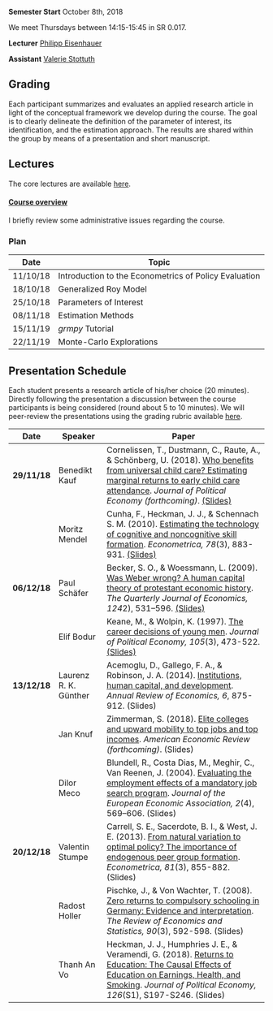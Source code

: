 
**Semester Start** October 8th, 2018

We meet Thursdays between 14:15-15:45 in SR 0.017.

**Lecturer** [Philipp Eisenhauer](https://peisenha.github.io/build/html/index.html)

**Assistant** [Valerie Stottuth](https://github.com/vstottuth)

## Grading

Each participant summarizes and evaluates an applied research article in light of the conceptual framework we develop during the course. The goal is to clearly delineate the definition of the parameter of interest, its identification, and the estimation approach. The results are shared within the group by means of a presentation and short manuscript.

## Lectures

The core lectures are available [here](https://github.com/HumanCapitalAnalysis/econometrics/blob/master/README.md).

#### [Course overview](https://github.com/HumanCapitalAnalysis/econometrics/blob/master/iterations/bonn_ws_2018/00_course_outline.pdf)

I briefly review some administrative issues regarding the course.

### Plan

| Date      | Topic                                                  |
| ----------| ------------------------------------------------------ |
| 11/10/18  | Introduction to the Econometrics of Policy Evaluation  |
| 18/10/18  | Generalized Roy Model                                  |
| 25/10/18  | Parameters of Interest                                 |
| 08/11/18  | Estimation Methods                                     |
| 15/11/19  | *grmpy* Tutorial                                       |
| 22/11/19  | Monte-Carlo Explorations                               |

## Presentation Schedule

Each student presents a research article of his/her choice (20 minutes). Directly following the presentation a discussion between the course participants is being considered (round about 5 to 10 minutes). We will peer-review the presentations using the grading rubric available [here](https://github.com/HumanCapitalAnalysis/econometrics/blob/master/material/presentation-grading.pdf).



| Date         | Speaker      | Paper        |
| ------------ | ------------ | ------------ |
| **29/11/18** | Benedikt Kauf | Cornelissen, T., Dustmann, C., Raute, A., & Schönberg, U. (2018). [Who benefits from universal child care? Estimating marginal returns to early child care attendance](https://www.journals.uchicago.edu/doi/pdfplus/10.1086/699979). *Journal of Political Economy (forthcoming)*. [(Slides)](https://github.com/HumanCapitalAnalysis/econometrics/blob/master/iterations/bonn_ws_2018/presentations/benedikt_kauf.pdf) |
|              | Moritz Mendel | Cunha, F., Heckman, J. J., & Schennach S. M. (2010). [Estimating the technology of cognitive and noncognitive skill formation](http://jenni.uchicago.edu/papers/Cunha_Heckman_etal_2010_Econometrica_v78_n3.pdf). *Econometrica, 78*(3), 883-931. [(Slides)](https://github.com/HumanCapitalAnalysis/econometrics/blob/master/iterations/bonn_ws_2018/presentations/moritz_mendel.pdf) |
| **06/12/18** | Paul Schäfer | Becker, S. O., & Woessmann, L. (2009). [Was Weber wrong? A human capital theory of protestant economic history](https://academic.oup.com/qje/article/124/2/531/1905076). *The Quarterly Journal of Economics, 124*2), 531–596. [(Slides)](https://github.com/HumanCapitalAnalysis/econometrics/blob/master/iterations/bonn_ws_2018/presentations/paul_schaefer.pdf) |
|              | Elif Bodur | Keane, M., & Wolpin, K. (1997). [The career decisions of young men](https://www.jstor.org/stable/10.1086/262080?seq=1#metadata_info_tab_contents6th). *Journal of Political Economy, 105*(3), 473-522. [(Slides)](https://github.com/HumanCapitalAnalysis/econometrics/blob/master/iterations/bonn_ws_2018/presentations/elif_bodur.pdf) |
| **13/12/18** | Laurenz R. K. Günther | Acemoglu, D., Gallego, F. A., & Robinson, J. A. (2014). [Institutions, human capital, and development](https://www.annualreviews.org/doi/10.1146/annurev-economics-080213-041119). *Annual Review of Economics, 6*, 875-912. (Slides) |
|              | Jan Knuf | Zimmerman, S. (2018). [Elite colleges and upward mobility to top jobs and top incomes](http://faculty.chicagobooth.edu/seth.zimmerman/research/papers/Zimmerman_Top_Jobs_maintext.pdf). *American Economic Review (forthcoming)*. (Slides) |
|              | Dilor Meco | Blundell, R., Costa Dias, M., Meghir, C., Van Reenen, J. (2004). [Evaluating the employment effects of a mandatory job search program](https://academic.oup.com/jeea/article-abstract/2/4/569/2280805?redirectedFrom=fulltext). *Journal of the European Economic Association, 2*(4), 569–606. (Slides) |
| **20/12/18** | Valentin Stumpe | Carrell, S. E., Sacerdote, B. I., & West, J. E. (2013). [From natural variation to optimal policy? The importance of endogenous peer group formation](https://onlinelibrary.wiley.com/doi/pdf/10.3982/ECTA10168). *Econometrica, 81*(3), 855-882. (Slides) |
|              | Radost Holler | Pischke, J., & Von Wachter, T. (2008). [Zero returns to compulsory schooling in Germany: Evidence and interpretation](https://www.jstor.org/stable/pdf/40043170.pdf). *The Review of Economics and Statistics, 90*(3), 592-598. (Slides) |
|              | Thanh An Vo | Heckman, J. J., Humphries J. E., & Veramendi, G. (2018). [Returns to Education: The Causal Effects of Education on Earnings, Health, and Smoking](https://www.journals.uchicago.edu/doi/pdfplus/10.1086/698760). *Journal of Political Economy, 126*(S1), S197-S246. (Slides) |
